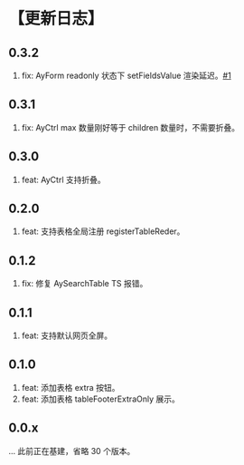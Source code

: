 # 【更新日志】

## 0.3.2

1. fix: AyForm readonly 状态下 setFieldsValue 渲染延迟。[#1](https://github.com/viewweiwu/amiya/issues/1)

## 0.3.1

1. fix: AyCtrl max 数量刚好等于 children 数量时，不需要折叠。

## 0.3.0

1. feat: AyCtrl 支持折叠。

## 0.2.0

1. feat: 支持表格全局注册 registerTableReder。

## 0.1.2

1. fix: 修复 AySearchTable TS 报错。

## 0.1.1

1. feat: 支持默认网页全屏。

## 0.1.0

1. feat: 添加表格 extra 按钮。
2. feat: 添加表格 tableFooterExtraOnly 展示。

## 0.0.x

... 此前正在基建，省略 30 个版本。
